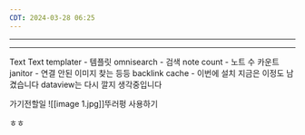 ```yaml
---
CDT: 2024-03-28 06:25
---
```

---
---

Text
Text
templater - 템플릿
omnisearch - 검색
note count - 노트 수 카운트
janitor - 연결 안된 이미지 찾는 등등
backlink cache - 이번에 설치
지금은 이정도 남겼습니다
dataview는 다시 깔지 생각중입니다



가기전할일 
![[image 1.jpg]]뚜러펑 사용하기

ㅎㅎ
